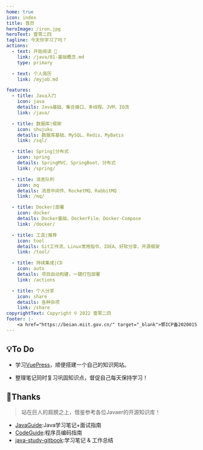 ```yaml
---
home: true
icon: index
title: 首页
heroImage: /iron.jpg
heroText: 壹零二四
tagline: 今天你学习了吗？
actions:
  - text: 开始阅读 🚀
    link: /java/01-基础概念.md
    type: primary

  - text: 个人简历
    link: /myjob.md

features:
  - title: Java入门
    icon: java
    details: Java基础、集合接口、多线程、JVM、IO流
    link: /java/

  - title: 数据库|框架
    icon: shujuku
    details: 数据库基础、MySQL、Redis、MyBatis
    link: /sql/

  - title: Spring|分布式
    icon: spring
    details: SpringMVC、SpringBoot、分布式
    link: /spring/

  - title: 消息队列
    icon: mq
    details: 消息中间件、RocketMQ、RabbitMQ
    link: /mq/

  - title: Docker|部署
    icon: docker
    details: Docker基础、DockerFile、Docker-Compose
    link: /docker/

  - title: 工具|推荐
    icon: tool
    details: Git工作流、Linux常用指令、IDEA、好软分享、开源框架
    link: /tool/

  - title: 持续集成|CD
    icon: auto
    details: 项目自动构建，一键打包部署
    link: /actions

  - title: 个人分享
    icon: share
    details: 各种杂项
    link: /share
copyrightText: Copyright © 2022 壹零二四
footer: |-
    <a href="https://beian.miit.gov.cn/" target="_blank">鄂ICP备2020015769号-1</a> | Designed by: <a href="https://vuepress-theme-hope.github.io/v2/" target="_blank">VuePress Theme Hope</a>
---
```

## 💡To Do
- 学习[VuePress](https://vuepress.vuejs.org/zh/)，顺便搭建一个自己的知识网站。

- 整理笔记同时复习巩固知识点，督促自己每天保持学习！

## 🤟Thanks
> 站在巨人的肩膀之上，借鉴参考各位Javaer的开源知识库！
- [JavaGuide](https://github.com/Snailclimb/JavaGuide):Java学习笔记+面试指南
- [CodeGuide](https://github.com/fuzhengwei/CodeGuide):程序员编码指南
- [java-study-gitbook](https://github.com/zszdevelop/java-study-gitbook):学习笔记 & 工作总结